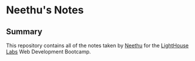# Neethu's Notes

## Summary

This repository contains all of the notes taken by [Neethu](https://github.com/neethu-ms) for the [LightHouse Labs](https://www.lighthouselabs.ca/) Web Development Bootcamp.

